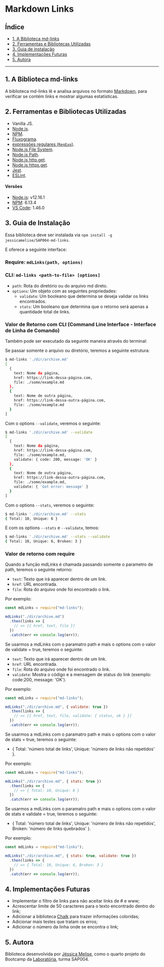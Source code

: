 # Markdown Links

## Índice

* [1. A Biblioteca md-links](#1-a-biblioteca-md-links)
* [2. Ferramentas e Bibliotecas Utilizadas](#2-ferramentas-e-bibliotecas-utilizadas)
* [3. Guia de instalação](#3-guia-de-instalação)
* [4. Implementações Futuras](#4-implementações-futuras)
* [5. Autora](#5-autora)

***

## 1. A Biblioteca md-links

A biblioteca md-links lê e analisa arquivos no formato [Markdown](https://pt.wikipedia.org/wiki/Markdown),
para verificar se contém links e mostrar algumas estatísticas.

## 2. Ferramentas e Bibliotecas Utilizadas

* Vanilla JS.
* [Node.js](https://nodejs.org/pt-br/).
* [NPM](https://www.npmjs.com/).
* [Fluxograma](https://app.diagrams.net/).
* [expressões regulares (`RegExp`)](https://developer.mozilla.org/pt-BR/docs/Web/JavaScript/Guide/Regular_Expressions).
* [Node.js File System](https://nodejs.org/api/fs.html).
* [Node.js Path](https://nodejs.org/api/path.html/).
* [Node.js http.get](https://nodejs.org/api/http.html#http_http_get_options_callback).
* [Node.js https.get](https://nodejs.org/api/https.html#https_https_get_url_options_callback).
* [Jest](https://jestjs.io/docs/en/getting-started.html).
* [ESLint](https://eslint.org/docs/user-guide/getting-started).

#### Versões

* [Node.js](https://nodejs.org/pt-br/): v12.16.1
* [NPM](https://www.npmjs.com/): 6.13.4
* [VS Code](https://code.visualstudio.com/): 1.46.0

## 3. Guia de Instalação

Essa biblioteca deve ser instalada via `npm install -g jessicamelise/SAP004-md-links`.

E oferece a seguinte interface:

### Require: `mdLinks(path, options)`
### CLI: `md-links <path-to-file> [options]`

* `path`: Rota do diretório ou do arquivo md direto.
* `options`: Um objeto com as seguintes propriedades:
  - `validate`: Um booleano que determina se deseja validar os links encontrados.
  - `stats`: Um booleano que determina que o retorno será apenas a quantidade total de links.

### Valor de Retorno com CLI (Command Line Interface - Interface de Linha de Comando)

Também pode ser executado da seguinte maneira através do terminal:

Se passar somente o arquivo ou diretório, teremos a seguinte estrutura:

```sh
$ md-links './dir/archive.md'
[
  {
    text: Nome da página,
    href: https://link-dessa-página.com,
    file: ./some/example.md
  },
  {
    text: Nome de outra página,
    href: https://link-dessa-outra-página.com,
    file: ./some/example.md
  }
]
```

Com o options `--validate`, veremos o seguinte:

```sh
$ md-links './dir/archive.md' --validate
[
  {
    text: Nome da página,
    href: https://link-dessa-página.com,
    file: ./some/example.md,
    validate: { code: 200, message: 'OK' }
  },
  {
    text: Nome de outra página,
    href: https://link-dessa-outra-página.com,
    file: ./some/example.md,
    validate: { 'Got error: message' }
  }
]
```

Com o options `--stats`, veremos o seguinte:

```sh
$ md-links './dir/archive.md' --stats
{ Total: 10, Unique: 6 }
```

E com os options `--stats` e `--validate`, temos:

```sh
$ md-links './dir/archive.md' --stats --validate
{ Total: 10, Unique: 6, Broken: 3 }
```

### Valor de retorno com require

Quando a função mdLinks é chamada passando somente o parametro de path, teremos o seguinte retorno:

* `text`: Texto que irá aparecer dentro de um link.
* `href`: URL encontrada.
* `file`: Rota do arquivo onde foi encontrado o link.

Por exemplo:

```js
const mdLinks = require("md-links");

mdLinks("./dir/archive.md")
  .then(links => {
    // => [{ href, text, file }]
  })
  .catch(err => console.log(err));
```

Se usarmos a mdLinks com o paramatro path e mais o options com o valor de validate = true, teremos o seguinte:

* `text`: Texto que irá aparecer dentro de um link.
* `href`: URL encontrada.
* `file`: Rota do arquivo onde foi encontrado o link.
* `validate`: Mostra o código e a mensagem de status do link (exemplo: code:200, message: 'OK').

Por exemplo:

```js
const mdLinks = require("md-links");

mdLinks("./dir/archive.md", { validate: true })
  .then(links => {
    // => [{ href, text, file, validate: { status, ok } }]
  })
  .catch(err => console.log(err));
```

Se usarmos a mdLinks com o paramatro path e mais o options com o valor de stats = true, teremos o seguinte:

* { Total: 'número total de links', Unique: 'número de links não repetidos' }.

Por exemplo:

```js
const mdLinks = require("md-links");

mdLinks("./dir/archive.md", { stats: true })
  .then(links => {
    // => { Total: 10, Unique: 6 }
  })
  .catch(err => console.log(err));
```

Se usarmos a mdLinks com o paramatro path e mais o options com o valor de stats e validate = true, teremos o seguinte:

* { Total: 'número total de links', Unique: 'número de links não repetidos', Broken: 'número de links quebrados' }.

Por exemplo:

```js
const mdLinks = require("md-links");

mdLinks("./dir/archive.md", { stats: true, validate: true })
  .then(links => {
    // => { Total: 10, Unique: 6, Broken: 3 }
  })
  .catch(err => console.log(err));
```

## 4. Implementações Futuras

* Implementar o filtro de links para não aceitar links de # e www;
* Acrescentar limite de 50 caracteres para o texto encontrado dentro do link;
* Adicionar a biblioteca [Chalk](https://github.com/chalk/chalk) para trazer informações coloridas;
* Adicionar mais testes que tratam os erros;
* Adicionar o número da linha onde se encontra o link;

## 5. Autora

Biblioteca desenvolvida por [Jéssica Melise](https://github.com/jessicamelise), como o quarto
projeto do Bootcamp da [Laboratória](https://github.com/Laboratoria), turma SAP004.